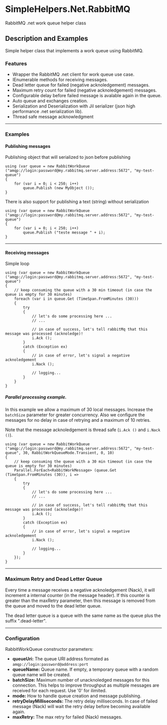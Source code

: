 SimpleHelpers.Net.RabbitMQ
=================

RabbitMQ .net work queue helper class


Description and Examples
--------

Simple helper class that implements a work queue using RabbitMQ.

### Features

+ Wrapper the RabbitMQ .net client for work queue use case.
+ IEnumerable methods for receiving messages.
+ Dead letter queue for failed (negative acknoledgement) messages.
+ Maximum retry count for failed (negative acknoledgement) messages.
+ Configurable delay before failed message is avalable again in the queue.
+ Auto queue and exchanges creation.
+ Serialization and Deserialization with Jil serializer (json high performance .net serialization lib).
+ Thread safe message acknowledgment

---

### Examples

#### Publishing messages

Publishing object that will serialized to json before publishing

```
using (var queue = new RabbitWorkQueue ("amqp://login:password@my.rabbitmq.server.address:5672", "my-test-queue")
{
	for (var i = 0; i < 250; i++)
		queue.Publish (new MyObject ());
}
```


There is also support for publishing a text (string) without serialization

```
using (var queue = new RabbitWorkQueue ("amqp://login:password@my.rabbitmq.server.address:5672", "my-test-queue")
{
	for (var i = 0; i < 250; i++)
		queue.Publish ("teste message " + i);
}
```

---

#### Receiving messages


Simple loop

```
using (var queue = new RabbitWorkQueue ("amqp://login:password@my.rabbitmq.server.address:5672", "my-test-queue")
{
	// keep consuming the queue with a 30 min timeout (in case the queue is empty for 30 minutes)
	foreach (var i in queue.Get (TimeSpan.FromMinutes (30)))
	{
		try
		{
			// let's do some processing here ...
			// ...
			
			// in case of success, let's tell rabbitMq that this message was processed (acknoledge)!
			i.Ack ();
		}
		catch (Exception ex)
		{
			// in case of error, let's signal a negative acknoledgement
			i.Nack ();
			
			// logging...
		}
	}
}
```


##### Parallel processing example.

In this example we allow a maximum of 30 local messages. Increase the `batchSize` parameter for greater concurrency.
Also we configure the messages for no delay in case of retrying and a maximum of 10 retries.

Note that the message acknoledgement is thread safe (`i.Ack ()` and `i.Nack ()`).

```
using (var queue = new RabbitWorkQueue ("amqp://login:password@my.rabbitmq.server.address:5672", "my-test-queue", 30, RabbitWorkQueueMode.Transient, 0, 10)
{
	// keep consuming the queue with a 30 min timeout (in case the queue is empty for 30 minutes)
	Parallel.ForEach<RabbitWorkMessage> (queue.Get (TimeSpan.FromMinutes (30)), i =>
	{
		try
		{
			// let's do some processing here ...
			// ...
			
			// in case of success, let's tell rabbitMq that this message was processed (acknoledge)!
			i.Ack ();
		}
		catch (Exception ex)
		{
			// in case of error, let's signal a negative acknoledgement
			i.Nack ();
			
			// logging...
		}
	});
}
```

---

### Maximum Retry and Dead Letter Queue


Every time a message receives a negative acknoledgement (Nack), it will increment a internal counter (in the message header). If this counter is greater than the maxRetry parameter, then this message is removed from the queue and moved to the dead letter queue.

The dead letter queue is a queue with the same name as the queue plus the suffix ".dead-letter".

---

### Configuration

RabbitWorkQueue constructor parameters:

+ **queueUri:** The queue URI address formated as `amqp://login:password@address:port`
+ **queueName:** Queue name. If empty, a temporary queue with a random queue name will be created.
+ **batchSize:** Maximum number of unacknoledged messages for this connection. This helps to improve throughput as multiple messages are received for each request. Use '0' for ilimited.
+ **mode:** How to handle queue creation and message publishing.
+ **retryDelayMilliseconds:** The retry delay milliseconds. In case of failed message (Nack) will wait the retry delay before becoming available again.
+ **maxRetry:** The max retry for failed (Nack) messages.



